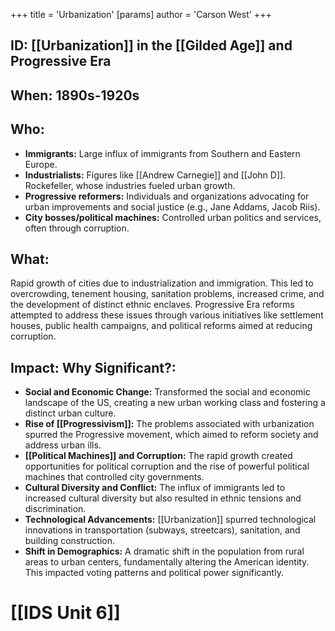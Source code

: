 +++
 title = 'Urbanization'
[params]
	author = 'Carson West'
+++
## ID: [[Urbanization]] in the [[Gilded Age]] and Progressive Era

## When: 1890s-1920s

## Who: 
* **Immigrants:**  Large influx of immigrants from Southern and Eastern Europe.
* **Industrialists:**  Figures like [[Andrew Carnegie]] and [[John D]]. Rockefeller, whose industries fueled urban growth.
* **Progressive reformers:**  Individuals and organizations advocating for urban improvements and social justice (e.g., Jane Addams, Jacob Riis).
* **City bosses/political machines:**  Controlled urban politics and services, often through corruption.


## What: 
Rapid growth of cities due to industrialization and immigration.  This led to overcrowding, tenement housing, sanitation problems, increased crime, and the development of distinct ethnic enclaves.  Progressive Era reforms attempted to address these issues through various initiatives like settlement houses, public health campaigns, and political reforms aimed at reducing corruption.


## Impact: Why Significant?:
* **Social and Economic Change:** Transformed the social and economic landscape of the US, creating a new urban working class and fostering a distinct urban culture.
* **Rise of [[Progressivism]]:** The problems associated with urbanization spurred the Progressive movement, which aimed to reform society and address urban ills.
* **[[Political Machines]] and Corruption:** The rapid growth created opportunities for political corruption and the rise of powerful political machines that controlled city governments.
* **Cultural Diversity and Conflict:** The influx of immigrants led to increased cultural diversity but also resulted in ethnic tensions and discrimination.
* **Technological Advancements:** [[Urbanization]] spurred technological innovations in transportation (subways, streetcars), sanitation, and building construction.
* **Shift in Demographics:**  A dramatic shift in the population from rural areas to urban centers, fundamentally altering the American identity.  This impacted voting patterns and political power significantly.

# [[IDS Unit 6]]